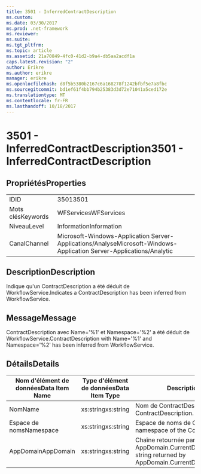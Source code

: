 ```yaml
---
title: 3501 - InferredContractDescription
ms.custom: 
ms.date: 03/30/2017
ms.prod: .net-framework
ms.reviewer: 
ms.suite: 
ms.tgt_pltfrm: 
ms.topic: article
ms.assetid: 21a70849-4fc0-41d2-b9a4-db5aa2acdf1a
caps.latest.revision: "2"
author: Erikre
ms.author: erikre
manager: erikre
ms.openlocfilehash: d8f5b5380b2167c6a168278f1242bfbf5e7a8fbc
ms.sourcegitcommit: bd1ef61f4bb794b25383d3d72e71041a5ced172e
ms.translationtype: MT
ms.contentlocale: fr-FR
ms.lasthandoff: 10/18/2017
---
```

# <a name="3501---inferredcontractdescription"></a><span data-ttu-id="5f797-102">3501 - InferredContractDescription</span><span class="sxs-lookup"><span data-stu-id="5f797-102">3501 - InferredContractDescription</span></span>
## <a name="properties"></a><span data-ttu-id="5f797-103">Propriétés</span><span class="sxs-lookup"><span data-stu-id="5f797-103">Properties</span></span>  
  
|||  
|-|-|  
|<span data-ttu-id="5f797-104">ID</span><span class="sxs-lookup"><span data-stu-id="5f797-104">ID</span></span>|<span data-ttu-id="5f797-105">3501</span><span class="sxs-lookup"><span data-stu-id="5f797-105">3501</span></span>|  
|<span data-ttu-id="5f797-106">Mots clés</span><span class="sxs-lookup"><span data-stu-id="5f797-106">Keywords</span></span>|<span data-ttu-id="5f797-107">WFServices</span><span class="sxs-lookup"><span data-stu-id="5f797-107">WFServices</span></span>|  
|<span data-ttu-id="5f797-108">Niveau</span><span class="sxs-lookup"><span data-stu-id="5f797-108">Level</span></span>|<span data-ttu-id="5f797-109">Information</span><span class="sxs-lookup"><span data-stu-id="5f797-109">Information</span></span>|  
|<span data-ttu-id="5f797-110">Canal</span><span class="sxs-lookup"><span data-stu-id="5f797-110">Channel</span></span>|<span data-ttu-id="5f797-111">Microsoft-Windows-Application Server-Applications/Analyse</span><span class="sxs-lookup"><span data-stu-id="5f797-111">Microsoft-Windows-Application Server-Applications/Analytic</span></span>|  
  
## <a name="description"></a><span data-ttu-id="5f797-112">Description</span><span class="sxs-lookup"><span data-stu-id="5f797-112">Description</span></span>  
 <span data-ttu-id="5f797-113">Indique qu'un ContractDescription a été déduit de WorkflowService.</span><span class="sxs-lookup"><span data-stu-id="5f797-113">Indicates a ContractDescription has been inferred from WorkflowService.</span></span>  
  
## <a name="message"></a><span data-ttu-id="5f797-114">Message</span><span class="sxs-lookup"><span data-stu-id="5f797-114">Message</span></span>  
 <span data-ttu-id="5f797-115">ContractDescription avec Name='%1' et Namespace='%2' a été déduit de WorkflowService.</span><span class="sxs-lookup"><span data-stu-id="5f797-115">ContractDescription with Name='%1' and Namespace='%2' has been inferred from WorkflowService.</span></span>  
  
## <a name="details"></a><span data-ttu-id="5f797-116">Détails</span><span class="sxs-lookup"><span data-stu-id="5f797-116">Details</span></span>  
  
|<span data-ttu-id="5f797-117">Nom d'élément de données</span><span class="sxs-lookup"><span data-stu-id="5f797-117">Data Item Name</span></span>|<span data-ttu-id="5f797-118">Type d'élément de données</span><span class="sxs-lookup"><span data-stu-id="5f797-118">Data Item Type</span></span>|<span data-ttu-id="5f797-119">Description</span><span class="sxs-lookup"><span data-stu-id="5f797-119">Description</span></span>|  
|--------------------|--------------------|-----------------|  
|<span data-ttu-id="5f797-120">Nom</span><span class="sxs-lookup"><span data-stu-id="5f797-120">Name</span></span>|<span data-ttu-id="5f797-121">xs:string</span><span class="sxs-lookup"><span data-stu-id="5f797-121">xs:string</span></span>|<span data-ttu-id="5f797-122">Nom de ContractDescription.</span><span class="sxs-lookup"><span data-stu-id="5f797-122">The name of the ContractDescription.</span></span>|  
|<span data-ttu-id="5f797-123">Espace de noms</span><span class="sxs-lookup"><span data-stu-id="5f797-123">Namespace</span></span>|<span data-ttu-id="5f797-124">xs:string</span><span class="sxs-lookup"><span data-stu-id="5f797-124">xs:string</span></span>|<span data-ttu-id="5f797-125">Espace de noms de ContractDescription.</span><span class="sxs-lookup"><span data-stu-id="5f797-125">The namespace of the ContractDescription.</span></span>|  
|<span data-ttu-id="5f797-126">AppDomain</span><span class="sxs-lookup"><span data-stu-id="5f797-126">AppDomain</span></span>|<span data-ttu-id="5f797-127">xs:string</span><span class="sxs-lookup"><span data-stu-id="5f797-127">xs:string</span></span>|<span data-ttu-id="5f797-128">Chaîne retournée par AppDomain.CurrentDomain.FriendlyName.</span><span class="sxs-lookup"><span data-stu-id="5f797-128">The string returned by AppDomain.CurrentDomain.FriendlyName.</span></span>|
